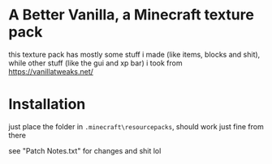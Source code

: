 # A Better Vanilla, a Minecraft texture pack

this texture pack has mostly some stuff i made (like items, blocks and shit), while other stuff (like the gui and xp bar) i took from https://vanillatweaks.net/

# Installation

just place the folder in `.minecraft\resourcepacks`, should work just fine from there

see "Patch Notes.txt" for changes and shit lol
